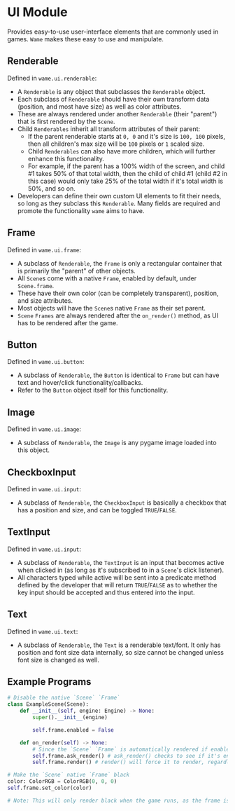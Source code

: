 # UI Module
Provides easy-to-use user-interface elements that are commonly used in games. `Wame` makes these easy to use and manipulate.

## Renderable
Defined in `wame.ui.renderable`:
- A `Renderable` is any object that subclasses the `Renderable` object.
- Each subclass of `Renderable` should have their own transform data (position, and most have size) as well as color attributes.
- These are always rendered under another `Renderable` (their "parent") that is first rendered by the `Scene`.
- Child `Renderables` inherit all transform attributes of their parent:
    - If the parent renderable starts at `0, 0` and it's size is `100, 100` pixels, then all children's max size will be `100` pixels or `1` scaled size.
    - Child `Renderables` can also have more children, which will further enhance this functionality.
    - For example, if the parent has a 100% width of the screen, and child #1 takes 50% of that total width, then the child of child #1 (child #2 in this case) would only take 25% of the total width if it's total width is 50%, and so on.
- Developers can define their own custom UI elements to fit their needs, so long as they subclass this `Renderable`. Many fields are required and promote the functionality `wame` aims to have.

## Frame
Defined in `wame.ui.frame`:
- A subclass of `Renderable`, the `Frame` is only a rectangular container that is primarily the "parent" of other objects.
- All `Scene`s come with a native `Frame`, enabled by default, under `Scene.frame`.
- These have their own color (can be completely transparent), position, and size attributes.
- Most objects will have the `Scene`s native `Frame` as their set parent.
- `Scene` `Frames` are always rendered after the `on_render()` method, as UI has to be rendered after the game.

## Button
Defined in `wame.ui.button`:
- A subclass of `Renderable`, the `Button` is identical to `Frame` but can have text and hover/click functionality/callbacks.
- Refer to the `Button` object itself for this functionality.

## Image
Defined in `wame.ui.image`:
- A subclass of `Renderable`, the `Image` is any pygame image loaded into this object.

## CheckboxInput
Defined in `wame.ui.input`:
- A subclass of `Renderable`, the `CheckboxInput` is basically a checkbox that has a position and size, and can be toggled `TRUE`/`FALSE`.

## TextInput
Defined in `wame.ui.input`:
- A subclass of `Renderable`, the `TextInput` is an input that becomes active when clicked in (as long as it's subscribed to in a `Scene`'s click listener).
- All characters typed while active will be sent into a predicate method defined by the developer that will return `TRUE`/`FALSE` as to whether the key input should be accepted and thus entered into the input.

## Text
Defined in `wame.ui.text`:
- A subclass of `Renderable`, the `Text` is a renderable text/font. It only has position and font size data internally, so size cannot be changed unless font size is changed as well.

## Example Programs
```python
# Disable the native `Scene` `Frame`
class ExampleScene(Scene):
    def __init__(self, engine: Engine) -> None:
        super().__init__(engine)

        self.frame.enabled = False

    def on_render(self) -> None:
        # Since the `Scene` `Frame` is automatically rendered if enabled, if not enabled you can do it manually (no idea why though)
        self.frame.ask_render() # ask_render() checks to see if it's enabled, and will render if so
        self.frame.render() # render() will force it to render, regardless if it's enabled
```
```python
# Make the `Scene` native `Frame` black
color: ColorRGB = ColorRGB(0, 0, 0)
self.frame.set_color(color)

# Note: This will only render black when the game runs, as the frame is rendered last, so everything will be black (that's why the frame is transparent by default)
```